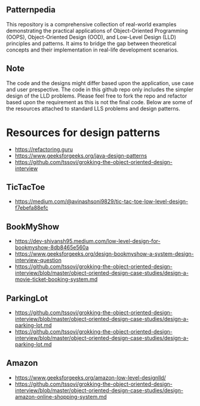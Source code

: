 ## Patternpedia
This repository is a comprehensive collection of real-world examples demonstrating the practical applications of Object-Oriented Programming (OOPS), Object-Oriented Design (OOD), and Low-Level Design (LLD) principles and patterns. It aims to bridge the gap between theoretical concepts and their implementation in real-life development scenarios.

## Note
The code and the designs might differ based upon the application, use case and user prespective. The code in this github repo only includes the simpler design of the LLD problems. Please feel free to fork the repo and refactor based upon the requirement as this is not the final code. Below are some of the resources attached to standard LLS problems and design patterns. 

# Resources for design patterns
* https://refactoring.guru
* https://www.geeksforgeeks.org/java-design-patterns
* https://github.com/tssovi/grokking-the-object-oriented-design-interview

## TicTacToe
* https://medium.com/@avinashsoni9829/tic-tac-toe-low-level-design-f7ebefa88efc

## BookMyShow
* https://dev-shivansh95.medium.com/low-level-design-for-bookmyshow-8db8465e560a
* https://www.geeksforgeeks.org/design-bookmyshow-a-system-design-interview-question
* https://github.com/tssovi/grokking-the-object-oriented-design-interview/blob/master/object-oriented-design-case-studies/design-a-movie-ticket-booking-system.md

## ParkingLot
* https://github.com/tssovi/grokking-the-object-oriented-design-interview/blob/master/object-oriented-design-case-studies/design-a-parking-lot.md
* https://github.com/tssovi/grokking-the-object-oriented-design-interview/blob/master/object-oriented-design-case-studies/design-a-parking-lot.md

## Amazon
* https://www.geeksforgeeks.org/amazon-low-level-designlld/
* https://github.com/tssovi/grokking-the-object-oriented-design-interview/blob/master/object-oriented-design-case-studies/design-amazon-online-shopping-system.md
